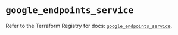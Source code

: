 # `google_endpoints_service`

Refer to the Terraform Registry for docs: [`google_endpoints_service`](https://registry.terraform.io/providers/hashicorp/google-beta/6.36.0/docs/resources/google_endpoints_service).
